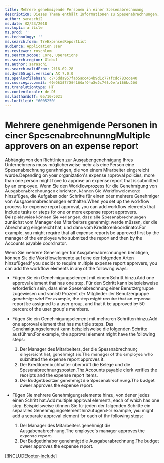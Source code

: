 ```yaml
---
title: Mehrere genehmigende Personen in einer Spesenabrechnunng
description: Dieses Thema enthält Informationen zu Spesenabrechnungen, die von mehreren Personen genehmigt werden müssen.
author: saraschi2
ms.date: 02/23/2018
ms.topic: article
ms.prod: ''
ms.technology: ''
ms.search.form: TrvExpensesReportList
audience: Application User
ms.reviewer: roschlom
ms.search.scope: Core, Operations
ms.search.region: Global
ms.author: saraschi
ms.search.validFrom: 2016-02-28
ms.dyn365.ops.version: AX 7.0.0
ms.openlocfilehash: c745dda957fab5acc464b9d1c774fcdc783cde40
ms.sourcegitcommit: 40f68387f594180af64a5e5c748b6efa188bd300
ms.translationtype: HT
ms.contentlocale: de-DE
ms.lasthandoff: 05/10/2021
ms.locfileid: "6005250"
---
```

# <a name="multiple-approvers-on-an-expense-report"></a><span data-ttu-id="fe9a7-103">Mehrere genehmigende Personen in einer Spesenabrechnunng</span><span class="sxs-lookup"><span data-stu-id="fe9a7-103">Multiple approvers on an expense report</span></span>

<span data-ttu-id="fe9a7-104">Abhängig von den Richtlinien zur Ausgabengenehmigung Ihres Unternehmens muss möglicherweise mehr als eine Person eine Spesenabrechnung genehmigen, die von einem Mitarbeiter eingereicht wurde.</span><span class="sxs-lookup"><span data-stu-id="fe9a7-104">Depending on your organization's expense approval policies, more than one person might have to approve an expense report that is submitted by an employee.</span></span> <span data-ttu-id="fe9a7-105">Wenn Sie den Workflowprozess für die Genehmigung von Ausgabenabrechnungen einrichten, können Sie Workflowelemente hinzufügen, die Aufgaben oder Schritte für einen oder mehrere Genehmiger von Ausgabennabrechnungen enthalten.</span><span class="sxs-lookup"><span data-stu-id="fe9a7-105">When you set up the workflow process for expense report approval, you can add workflow elements that include tasks or steps for one or more expense report approvers.</span></span> <span data-ttu-id="fe9a7-106">Beispielsweise können Sie verlangen, dass alle Spesenabrechnungen zunächst vom Manager des Mitarbeiters genehmigt werde müssen, der die Abrechnung eingereicht hat, und dann vom Kreditorenkoordinator.</span><span class="sxs-lookup"><span data-stu-id="fe9a7-106">For example, you might require that all expense reports be approved first by the manager of the employee who submitted the report and then by the Accounts payable coordinator.</span></span>

<span data-ttu-id="fe9a7-107">Wenn Sie mehrere Genehmiger für Ausgabenabrechnungen benötigen, können Sie die Workflowelemente auf eine der folgenden Arten hinzufügen:</span><span class="sxs-lookup"><span data-stu-id="fe9a7-107">If you decide to require multiple expense report approvers, you can add the workflow elements in any of the following ways:</span></span>

- <span data-ttu-id="fe9a7-108">Fügen Sie ein Genehmigungselement mit einem Schritt hinzu.</span><span class="sxs-lookup"><span data-stu-id="fe9a7-108">Add one approval element that has one step.</span></span> <span data-ttu-id="fe9a7-109">Für den Schritt kann beispielsweise erforderlich sein, dass eine Spesenabrechnung einer Benutzergruppe zugewiesen und von 50 Prozent der Mitglieder der Benutzergruppe genehmigt wird.</span><span class="sxs-lookup"><span data-stu-id="fe9a7-109">For example, the step might require that an expense report be assigned to a user group, and that it be approved by 50 percent of the user group's members.</span></span>
- <span data-ttu-id="fe9a7-110">Fügen Sie ein Genehmigungselement mit mehreren Schritten hinzu.</span><span class="sxs-lookup"><span data-stu-id="fe9a7-110">Add one approval element that has multiple steps.</span></span> <span data-ttu-id="fe9a7-111">Das Genehmigungselement kann beispielsweise die folgenden Schritte ausführen:</span><span class="sxs-lookup"><span data-stu-id="fe9a7-111">For example, the approval element might have the following steps:</span></span>

    1. <span data-ttu-id="fe9a7-112">Der Manager des Mitarbeiters, der die Spesenabrechnung eingereicht hat, genehmigt sie.</span><span class="sxs-lookup"><span data-stu-id="fe9a7-112">The manager of the employee who submitted the expense report approves it.</span></span>
    2. <span data-ttu-id="fe9a7-113">Der Kreditorenbuchhalter überprüft die Belege und die Spesenabrechnungsposten.</span><span class="sxs-lookup"><span data-stu-id="fe9a7-113">The Accounts payable clerk verifies the receipts and the expense report items.</span></span>
    3. <span data-ttu-id="fe9a7-114">Der Budgetbesitzer genehmigt die Spesenabrechnung.</span><span class="sxs-lookup"><span data-stu-id="fe9a7-114">The budget owner approves the expense report.</span></span>

- <span data-ttu-id="fe9a7-115">Fügen Sie mehrere Genehmigungselemente hinzu, von denen jedes einen Schritt hat.</span><span class="sxs-lookup"><span data-stu-id="fe9a7-115">Add multiple approval elements, each of which has one step.</span></span> <span data-ttu-id="fe9a7-116">Beispielsweise können Sie für jeden der folgenden Schritte ein separates Genehmigungselement hinzufügen:</span><span class="sxs-lookup"><span data-stu-id="fe9a7-116">For example, you might add a separate approval element for each of the following steps:</span></span>

    1. <span data-ttu-id="fe9a7-117">Der Manager des Mitarbeiters genehmigt die Ausgabenabrechnung.</span><span class="sxs-lookup"><span data-stu-id="fe9a7-117">The employee's manager approves the expense report.</span></span>
    2. <span data-ttu-id="fe9a7-118">Der Budgetinhaber genehmigt die Ausgabenabrechnung.</span><span class="sxs-lookup"><span data-stu-id="fe9a7-118">The budget owner approves the expense report.</span></span>


[!INCLUDE[footer-include](../includes/footer-banner.md)]